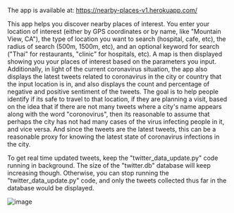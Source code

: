 The app is available at: https://nearby-places-v1.herokuapp.com/

This app helps you discover nearby places of interest. You enter your location of interest (either by GPS coordinates or by name, like "Mountain View, CA"), the type of location you want to search (hospital, cafe, etc), the radius of search (500m, 1500m, etc), and an optional keyword for search ("Thai" for restaurants, "clinic" for hospitals, etc). A map is then displayed showing you your places of interest based on the parameters you input. Additionally, in light of the current coronavirus situation, the app also displays the latest tweets related to coronavirus in the city or country that the input location is in, and also displays the count and percentage of negative and positive sentiment of the tweets. The goal is to help people identify if its safe to travel to that location, if they are planning a visit, based on the idea that if there are not many tweets where a city's name appears along with the word "coronovirus", then its reasonable to assume that perhaps the city has not had many cases of the virus infecting people in it, and vice versa. And since the tweets are the latest tweets, this can be a reasonable proxy for knowing the latest state of coronavirus infections in the city.

To get real time updated tweets, keep the "twitter_data_update.py" code running in background. The size of the "twitter.db" database will keep increasing though. Otherwise, you can stop running the "twitter_data_update.py" code, and only the tweets collected thus far in the database would be displayed.

![image](https://user-images.githubusercontent.com/39755678/73805991-359ffa80-4803-11ea-959c-93771ea476ba.png)
